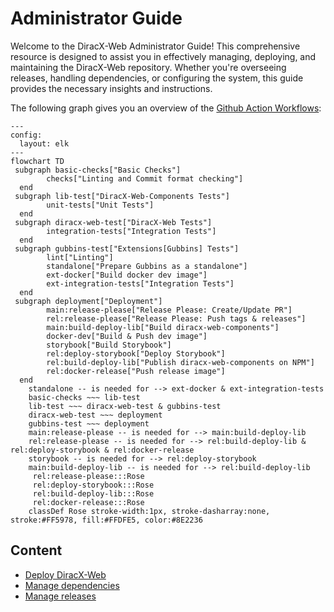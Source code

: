 # Administrator Guide

Welcome to the DiracX-Web Administrator Guide! This comprehensive resource is designed to assist you in effectively managing, deploying, and maintaining the DiracX-Web repository. Whether you're overseeing releases, handling dependencies, or configuring the system, this guide provides the necessary insights and instructions.

The following graph gives you an overview of the [Github Action Workflows](../../.github/workflows/):

```mermaid
---
config:
  layout: elk
---
flowchart TD
 subgraph basic-checks["Basic Checks"]
        checks["Linting and Commit format checking"]
  end
 subgraph lib-test["DiracX-Web-Components Tests"]
        unit-tests["Unit Tests"]
  end
 subgraph diracx-web-test["DiracX-Web Tests"]
        integration-tests["Integration Tests"]
  end
 subgraph gubbins-test["Extensions[Gubbins] Tests"]
        lint["Linting"]
        standalone["Prepare Gubbins as a standalone"]
        ext-docker["Build docker dev image"]
        ext-integration-tests["Integration Tests"]
  end
 subgraph deployment["Deployment"]
        main:release-please["Release Please: Create/Update PR"]
        rel:release-please["Release Please: Push tags & releases"]
        main:build-deploy-lib["Build diracx-web-components"]
        docker-dev["Build & Push dev image"]
        storybook["Build Storybook"]
        rel:deploy-storybook["Deploy Storybook"]
        rel:build-deploy-lib["Publish diracx-web-components on NPM"]
        rel:docker-release["Push release image"]
  end
    standalone -- is needed for --> ext-docker & ext-integration-tests
    basic-checks ~~~ lib-test
    lib-test ~~~ diracx-web-test & gubbins-test
    diracx-web-test ~~~ deployment
    gubbins-test ~~~ deployment
    main:release-please -- is needed for --> main:build-deploy-lib
    rel:release-please -- is needed for --> rel:build-deploy-lib & rel:deploy-storybook & rel:docker-release
    storybook -- is needed for --> rel:deploy-storybook
    main:build-deploy-lib -- is needed for --> rel:build-deploy-lib
     rel:release-please:::Rose
     rel:deploy-storybook:::Rose
     rel:build-deploy-lib:::Rose
     rel:docker-release:::Rose
    classDef Rose stroke-width:1px, stroke-dasharray:none, stroke:#FF5978, fill:#FFDFE5, color:#8E2236

```


## Content

- [Deploy DiracX-Web](./deploy_instance.md)
- [Manage dependencies](./manage_dependencies.md)
- [Manage releases](./manage_release.md)